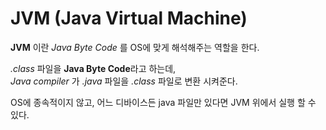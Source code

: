 JVM (Java Virtual Machine)
==========================

**JVM** 이란 _Java Byte Code_ 를 OS에 맞게 해석해주는 역할을 한다.

*.class* 파일을 **Java Byte Code**라고 하는데,   
_Java compiler_ 가 *.java* 파일을 *.class* 파일로 변환 시켜준다.

OS에 종속적이지 않고, 어느 디바이스든 java 파일만 있다면 JVM 위에서 실행 할 수 있다.